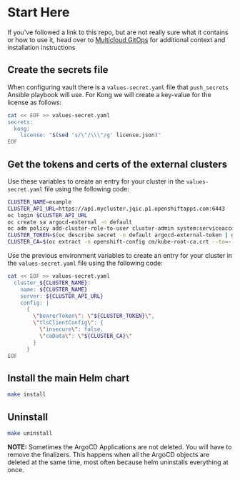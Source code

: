 # Start Here

If you've followed a link to this repo, but are not really sure what it contains
or how to use it, head over to [Multicloud GitOps](http://hybrid-cloud-patterns.io/multicloud-gitops/)
for additional context and installation instructions

## Create the secrets file

When configuring vault there is a `values-secret.yaml` file that `push_secrets` Ansible playbook will use.
For Kong we will create a key-value for the license as follows:

```bash
cat << EOF >> values-secret.yaml 
secrets:
  kong:
    license: "$(sed 's/\"/\\\"/g' license.json)"
EOF
```

## Get the tokens and certs of the external clusters

Use these variables to create an entry for your cluster in the `values-secret.yaml` file using the following code:

```bash
CLUSTER_NAME=example
CLUSTER_API_URL=https://api.mycluster.jqic.p1.openshiftapps.com:6443
oc login $CLUSTER_API_URL
oc create sa argocd-external -n default
oc adm policy add-cluster-role-to-user cluster-admin system:serviceaccount:default:argocd-external
CLUSTER_TOKEN=$(oc describe secret -n default argocd-external-token | grep 'token:' | awk '{print$2}')
CLUSTER_CA=$(oc extract -n openshift-config cm/kube-root-ca.crt --to=- --keys=ca.crt | base64 | awk '{print}' ORS='')
```

Use the previous environment variables to create an entry for your cluster in the `values-secret.yaml` file using the following code:

```bash
cat << EOF >> values-secret.yaml 
  cluster_${CLUSTER_NAME}:
    name: ${CLUSTER_NAME}
    server: ${CLUSTER_API_URL}
    config: |
      {
        \"bearerToken\": \"${CLUSTER_TOKEN}\",
        \"tlsClientConfig\": {
          \"insecure\": false,
          \"caData\": \"${CLUSTER_CA}\"
        }
      }
EOF
```

## Install the main Helm chart

```bash
make install
```

## Uninstall

```bash
make uninstall
```

**NOTE:** Sometimes the ArgoCD Applications are not deleted. You will have to remove the finalizers. This happens when all the ArgoCD objects are deleted
at the same time, most often because helm uninstalls everything at once.